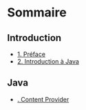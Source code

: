 # Sommaire

## Introduction

* [1. Préface](README.md)
* [2. Introduction à Java](introduction/introduction.md)


## Java
  * [. Content Provider](chapter1/README.md)

